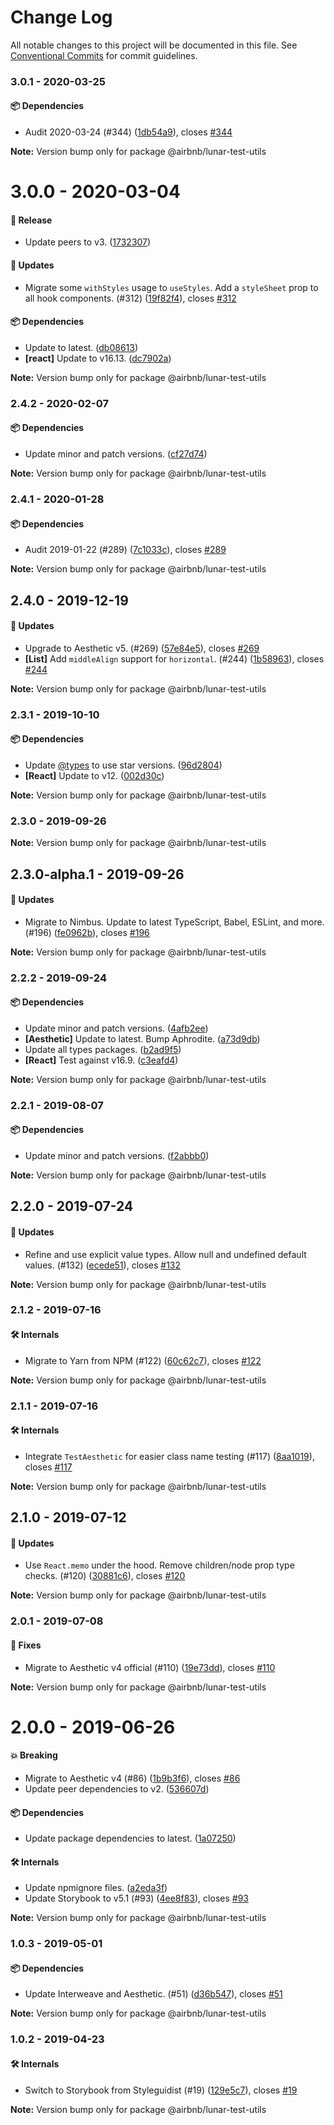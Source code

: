 # Change Log

All notable changes to this project will be documented in this file.
See [Conventional Commits](https://conventionalcommits.org) for commit guidelines.

### 3.0.1 - 2020-03-25

#### 📦 Dependencies

- Audit 2020-03-24 (#344) ([1db54a9](https://github.com/airbnb/lunar/commit/1db54a9)), closes [#344](https://github.com/airbnb/lunar/issues/344)

**Note:** Version bump only for package @airbnb/lunar-test-utils





# 3.0.0 - 2020-03-04

#### 🎉 Release

- Update peers to v3. ([1732307](https://github.com/airbnb/lunar/commit/1732307))

#### 🚀 Updates

- Migrate some `withStyles` usage to `useStyles`. Add a `styleSheet` prop to all hook components. (#312) ([19f82f4](https://github.com/airbnb/lunar/commit/19f82f4)), closes [#312](https://github.com/airbnb/lunar/issues/312)

#### 📦 Dependencies

- Update to latest. ([db08613](https://github.com/airbnb/lunar/commit/db08613))
- **[react]** Update to v16.13. ([dc7902a](https://github.com/airbnb/lunar/commit/dc7902a))

**Note:** Version bump only for package @airbnb/lunar-test-utils





### 2.4.2 - 2020-02-07

#### 📦 Dependencies

- Update minor and patch versions. ([cf27d74](https://github.com/airbnb/lunar/commit/cf27d74))

**Note:** Version bump only for package @airbnb/lunar-test-utils





### 2.4.1 - 2020-01-28

#### 📦 Dependencies

- Audit 2019-01-22 (#289) ([7c1033c](https://github.com/airbnb/lunar/commit/7c1033c)), closes [#289](https://github.com/airbnb/lunar/issues/289)

**Note:** Version bump only for package @airbnb/lunar-test-utils





## 2.4.0 - 2019-12-19

#### 🚀 Updates

- Upgrade to Aesthetic v5. (#269) ([57e84e5](https://github.com/airbnb/lunar/commit/57e84e5)), closes [#269](https://github.com/airbnb/lunar/issues/269)
- **[List]** Add `middleAlign` support for `horizontal`. (#244) ([1b58963](https://github.com/airbnb/lunar/commit/1b58963)), closes [#244](https://github.com/airbnb/lunar/issues/244)

**Note:** Version bump only for package @airbnb/lunar-test-utils





### 2.3.1 - 2019-10-10

#### 📦 Dependencies

- Update [@types](https://github.com/types) to use star versions. ([96d2804](https://github.com/airbnb/lunar/tree/master/packages/test-utils/commit/96d2804))
- **[React]** Update to v12. ([002d30c](https://github.com/airbnb/lunar/tree/master/packages/test-utils/commit/002d30c))

**Note:** Version bump only for package @airbnb/lunar-test-utils





### 2.3.0 - 2019-09-26

**Note:** Version bump only for package @airbnb/lunar-test-utils





## 2.3.0-alpha.1 - 2019-09-26

#### 🚀 Updates

- Migrate to Nimbus. Update to latest TypeScript, Babel, ESLint, and more. (#196) ([fe0962b](https://github.com/airbnb/lunar/tree/master/packages/test-utils/commit/fe0962b)), closes [#196](https://github.com/airbnb/lunar/tree/master/packages/test-utils/issues/196)

**Note:** Version bump only for package @airbnb/lunar-test-utils





### 2.2.2 - 2019-09-24

#### 📦 Dependencies

- Update minor and patch versions. ([4afb2ee](https://github.com/airbnb/lunar/tree/master/packages/test-utils/commit/4afb2ee))
- **[Aesthetic]** Update to latest. Bump Aphrodite. ([a73d9db](https://github.com/airbnb/lunar/tree/master/packages/test-utils/commit/a73d9db))
- Update all types packages. ([b2ad9f5](https://github.com/airbnb/lunar/tree/master/packages/test-utils/commit/b2ad9f5))
- **[React]** Test against v16.9. ([c3eafd4](https://github.com/airbnb/lunar/tree/master/packages/test-utils/commit/c3eafd4))

**Note:** Version bump only for package @airbnb/lunar-test-utils





### 2.2.1 - 2019-08-07

#### 📦 Dependencies

- Update minor and patch versions. ([f2abbb0](https://github.com/airbnb/lunar/tree/master/packages/test-utils/commit/f2abbb0))

**Note:** Version bump only for package @airbnb/lunar-test-utils





## 2.2.0 - 2019-07-24

#### 🚀 Updates

- Refine and use explicit value types. Allow null and undefined default values. (#132) ([ecede51](https://github.com/airbnb/lunar/tree/master/packages/test-utils/commit/ecede51)), closes [#132](https://github.com/airbnb/lunar/tree/master/packages/test-utils/issues/132)

**Note:** Version bump only for package @airbnb/lunar-test-utils





### 2.1.2 - 2019-07-16

#### 🛠 Internals

- Migrate to Yarn from NPM (#122) ([60c62c7](https://github.com/airbnb/lunar/tree/master/packages/test-utils/commit/60c62c7)), closes [#122](https://github.com/airbnb/lunar/tree/master/packages/test-utils/issues/122)

**Note:** Version bump only for package @airbnb/lunar-test-utils





### 2.1.1 - 2019-07-16

#### 🛠 Internals

- Integrate `TestAesthetic` for easier class name testing (#117) ([8aa1019](https://github.com/airbnb/lunar/tree/master/packages/test-utils/commit/8aa1019)), closes [#117](https://github.com/airbnb/lunar/tree/master/packages/test-utils/issues/117)

**Note:** Version bump only for package @airbnb/lunar-test-utils





## 2.1.0 - 2019-07-12

#### 🚀 Updates

- Use `React.memo` under the hood. Remove children/node prop type checks. (#120) ([30881c6](https://github.com/airbnb/lunar/tree/master/packages/test-utils/commit/30881c6)), closes [#120](https://github.com/airbnb/lunar/tree/master/packages/test-utils/issues/120)

**Note:** Version bump only for package @airbnb/lunar-test-utils





### 2.0.1 - 2019-07-08

#### 🐞 Fixes

- Migrate to Aesthetic v4 official (#110) ([19e73dd](https://github.com/airbnb/lunar/tree/master/packages/test-utils/commit/19e73dd)), closes [#110](https://github.com/airbnb/lunar/tree/master/packages/test-utils/issues/110)

**Note:** Version bump only for package @airbnb/lunar-test-utils





# 2.0.0 - 2019-06-26

#### 💥 Breaking

- Migrate to Aesthetic v4 (#86) ([1b9b3f6](https://github.com/airbnb/lunar/tree/master/packages/test-utils/commit/1b9b3f6)), closes [#86](https://github.com/airbnb/lunar/tree/master/packages/test-utils/issues/86)
- Update peer dependencies to v2. ([536607d](https://github.com/airbnb/lunar/tree/master/packages/test-utils/commit/536607d))

#### 📦 Dependencies

- Update package dependencies to latest. ([1a07250](https://github.com/airbnb/lunar/tree/master/packages/test-utils/commit/1a07250))

#### 🛠 Internals

- Update npmignore files. ([a2eda3f](https://github.com/airbnb/lunar/tree/master/packages/test-utils/commit/a2eda3f))
- Update Storybook to v5.1 (#93) ([4ee8f83](https://github.com/airbnb/lunar/tree/master/packages/test-utils/commit/4ee8f83)), closes [#93](https://github.com/airbnb/lunar/tree/master/packages/test-utils/issues/93)

**Note:** Version bump only for package @airbnb/lunar-test-utils





### 1.0.3 - 2019-05-01

#### 📦 Dependencies

- Update Interweave and Aesthetic. (#51) ([d36b547](https://github.com/airbnb/lunar/commit/d36b547)), closes [#51](https://github.com/airbnb/lunar/issues/51)

**Note:** Version bump only for package @airbnb/lunar-test-utils





### 1.0.2 - 2019-04-23

#### 🛠 Internals

- Switch to Storybook from Styleguidist (#19) ([129e5c7](https://github.com/airbnb/lunar/commit/129e5c7)), closes [#19](https://github.com/airbnb/lunar/issues/19)

**Note:** Version bump only for package @airbnb/lunar-test-utils
